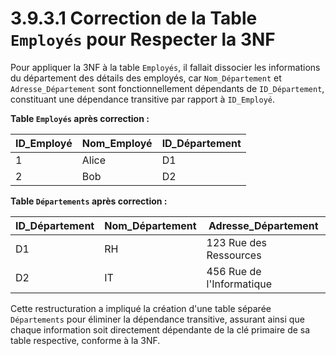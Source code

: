 # 3.9.3.1 Correction de la Table `Employés` pour Respecter la 3NF

Pour appliquer la 3NF à la table `Employés`, il fallait dissocier les informations du département des détails des employés, car `Nom_Département` et `Adresse_Département` sont fonctionnellement dépendants de `ID_Département`, constituant une dépendance transitive par rapport à `ID_Employé`.

**Table `Employés` après correction :**

| ID_Employé | Nom_Employé | ID_Département |
| ---------- | ----------- | -------------- |
| 1          | Alice       | D1             |
| 2          | Bob         | D2             |

**Table `Départements` après correction :**

| ID_Département | Nom_Département | Adresse_Département       |
| -------------- | --------------- | ------------------------- |
| D1             | RH              | 123 Rue des Ressources    |
| D2             | IT              | 456 Rue de l'Informatique |

Cette restructuration a impliqué la création d'une table séparée `Départements` pour éliminer la dépendance transitive, assurant ainsi que chaque information soit directement dépendante de la clé primaire de sa table respective, conforme à la 3NF.